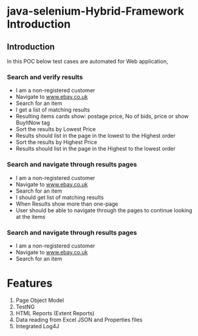 # java-selenium-Hybrid-Framework Introduction

## Introduction

In this POC below test cases are automated for Web application,

### Search and verify results
- I am a non-registered customer
- Navigate to www.ebay.co.uk
- Search for an item
- I get a list of matching results
- Resulting items cards show: postage price, No of bids, price or show BuyItNow tag
- Sort the results by Lowest Price
- Results should list in the page in the lowest to the Highest order
- Sort the results by Highest Price
- Results should list in the page in the Highest to the lowest order

###  Search and navigate through results pages
- I am a non-registered customer
- Navigate to www.ebay.co.uk
- Search for an item
- I should get list of matching results
- When Results show more than one-page
- User should be able to navigate through the pages to continue looking at the items

### Search and navigate through results pages
- I am a non-registered customer
- Navigate to www.ebay.co.uk
- Search for an item


# Features

1. Page Object Model
2. TestNG
3. HTML Reports (Extent Reports)
4. Data reading from Excel JSON and Properties files
5. Integrated Log4J